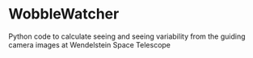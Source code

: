 # WobbleWatcher
Python code to calculate seeing and seeing variability from the guiding camera images at Wendelstein Space Telescope
